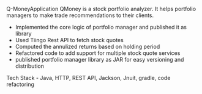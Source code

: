 Q-MoneyApplication
QMoney is a stock portfolio analyzer. It helps portfolio managers to make trade recommendations to their clients.
- Implemented the core logic of portfolio manager and published it as library
- Used Tiingo Rest API to fetch stock quotes
- Computed the annulized returns based on holding period
- Refactored code to add support for multiple stock quote services
- published portfolio manager library as JAR for easy versioning and distribution

Tech Stack - Java, HTTP, REST API, Jackson, Jnuit, gradle, code refactoring
